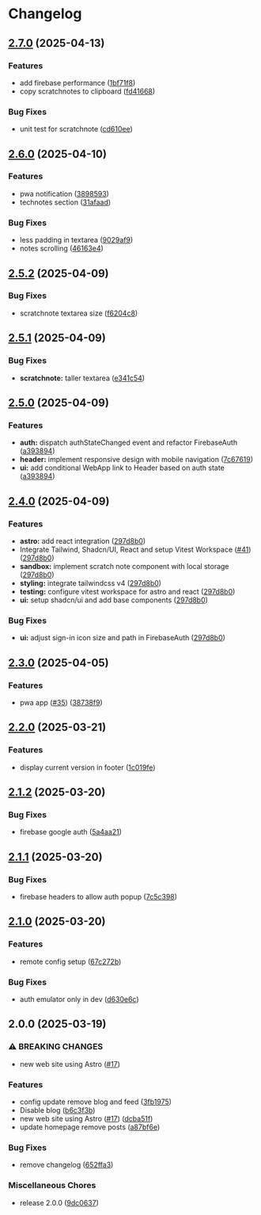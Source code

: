 # Changelog

## [2.7.0](https://github.com/raph84/blog/compare/v2.6.0...v2.7.0) (2025-04-13)


### Features

* add firebase performance ([1bf71f8](https://github.com/raph84/blog/commit/1bf71f84dba89155fbc40187d6c9490fc7b4b5a1))
* copy scratchnotes to clipboard ([fd41668](https://github.com/raph84/blog/commit/fd41668af33c48f974a72d4a961eb40a8a62a27a))


### Bug Fixes

* unit test for scratchnote ([cd610ee](https://github.com/raph84/blog/commit/cd610eebf2dc397090fef970070caafe0de478fd))

## [2.6.0](https://github.com/raph84/blog/compare/v2.5.2...v2.6.0) (2025-04-10)


### Features

* pwa notification ([3898593](https://github.com/raph84/blog/commit/3898593aa0acdee1ea39064b16a12d4381e28c80))
* technotes section ([31afaad](https://github.com/raph84/blog/commit/31afaadab94ee0d56c68bc4c5c67cbab23031bcf))


### Bug Fixes

* less padding in textarea ([9029af9](https://github.com/raph84/blog/commit/9029af9de40194ebbbe4415f3c805f0d87e06d2c))
* notes scrolling ([46163e4](https://github.com/raph84/blog/commit/46163e474c3e64afe2bdf0873d55cf6498b7c286))

## [2.5.2](https://github.com/raph84/blog/compare/v2.5.1...v2.5.2) (2025-04-09)


### Bug Fixes

* scratchnote textarea size ([f6204c8](https://github.com/raph84/blog/commit/f6204c8880dd3af515eda0acc971fa2682b16c0a))

## [2.5.1](https://github.com/raph84/blog/compare/v2.5.0...v2.5.1) (2025-04-09)


### Bug Fixes

* **scratchnote:** taller textarea ([e341c54](https://github.com/raph84/blog/commit/e341c545875ac23180865ee0497ba1d37ab56404))

## [2.5.0](https://github.com/raph84/blog/compare/v2.4.0...v2.5.0) (2025-04-09)


### Features

* **auth:** dispatch authStateChanged event and refactor FirebaseAuth ([a393894](https://github.com/raph84/blog/commit/a393894e6c491f228ef0d166e68a8e71a62bcdc9))
* **header:** implement responsive design with mobile navigation ([7c67619](https://github.com/raph84/blog/commit/7c676190a84a14b1ee0f5ee219cf95dc22d4e835))
* **ui:** add conditional WebApp link to Header based on auth state ([a393894](https://github.com/raph84/blog/commit/a393894e6c491f228ef0d166e68a8e71a62bcdc9))

## [2.4.0](https://github.com/raph84/blog/compare/v2.3.0...v2.4.0) (2025-04-09)


### Features

* **astro:** add react integration ([297d8b0](https://github.com/raph84/blog/commit/297d8b0ba83c4b3ca36311d1aed77c09f6a1fb0f))
* Integrate Tailwind, Shadcn/UI, React and setup Vitest Workspace ([#41](https://github.com/raph84/blog/issues/41)) ([297d8b0](https://github.com/raph84/blog/commit/297d8b0ba83c4b3ca36311d1aed77c09f6a1fb0f))
* **sandbox:** implement scratch note component with local storage ([297d8b0](https://github.com/raph84/blog/commit/297d8b0ba83c4b3ca36311d1aed77c09f6a1fb0f))
* **styling:** integrate tailwindcss v4 ([297d8b0](https://github.com/raph84/blog/commit/297d8b0ba83c4b3ca36311d1aed77c09f6a1fb0f))
* **testing:** configure vitest workspace for astro and react ([297d8b0](https://github.com/raph84/blog/commit/297d8b0ba83c4b3ca36311d1aed77c09f6a1fb0f))
* **ui:** setup shadcn/ui and add base components ([297d8b0](https://github.com/raph84/blog/commit/297d8b0ba83c4b3ca36311d1aed77c09f6a1fb0f))


### Bug Fixes

* **ui:** adjust sign-in icon size and path in FirebaseAuth ([297d8b0](https://github.com/raph84/blog/commit/297d8b0ba83c4b3ca36311d1aed77c09f6a1fb0f))

## [2.3.0](https://github.com/raph84/blog/compare/v2.2.0...v2.3.0) (2025-04-05)


### Features

* pwa app ([#35](https://github.com/raph84/blog/issues/35)) ([38738f9](https://github.com/raph84/blog/commit/38738f9d983b838df0bf27b7bcecbd7b136f0724))

## [2.2.0](https://github.com/raph84/blog/compare/v2.1.2...v2.2.0) (2025-03-21)


### Features

* display current version in footer ([1c019fe](https://github.com/raph84/blog/commit/1c019fe88fb8cd03a9a1dcf083aed607e0706cbc))

## [2.1.2](https://github.com/raph84/blog/compare/v2.1.1...v2.1.2) (2025-03-20)


### Bug Fixes

* firebase google auth ([5a4aa21](https://github.com/raph84/blog/commit/5a4aa219ea34a8bf1d02abfacfda282423c139b6))

## [2.1.1](https://github.com/raph84/blog/compare/v2.1.0...v2.1.1) (2025-03-20)


### Bug Fixes

* firebase headers to allow auth popup ([7c5c398](https://github.com/raph84/blog/commit/7c5c3988f1e352a743b0cbf25841e9468f5e1f0e))

## [2.1.0](https://github.com/raph84/blog/compare/v2.0.0...v2.1.0) (2025-03-20)


### Features

* remote config setup ([67c272b](https://github.com/raph84/blog/commit/67c272b4cc13e287c560e91225d2c1620e9dc81f))


### Bug Fixes

* auth emulator only in dev ([d630e6c](https://github.com/raph84/blog/commit/d630e6c1d3e2b2b6b5a7e206dac0dc994f03d38b))

## 2.0.0 (2025-03-19)


### ⚠ BREAKING CHANGES

* new web site using Astro ([#17](https://github.com/raph84/blog/issues/17))

### Features

* config update remove blog and feed ([3fb1975](https://github.com/raph84/blog/commit/3fb19753b2a7dff7fed7a9ae12dd1ce242cff5cb))
* Disable blog ([b6c3f3b](https://github.com/raph84/blog/commit/b6c3f3bed3cdec7a8ebf17c982dbdcd4e671e3f1))
* new web site using Astro ([#17](https://github.com/raph84/blog/issues/17)) ([dcba51f](https://github.com/raph84/blog/commit/dcba51f21bbaf855b568a720133f8f1039c7792f))
* update homepage remove posts ([a87bf6e](https://github.com/raph84/blog/commit/a87bf6ed1757511d1073680ba32408539be70443))


### Bug Fixes

* remove changelog ([652ffa3](https://github.com/raph84/blog/commit/652ffa328998a77e27fc048d9eb78eaa6f06af33))


### Miscellaneous Chores

* release 2.0.0 ([9dc0637](https://github.com/raph84/blog/commit/9dc0637b88732fdd6715a5a8e0d3c3ae1c621a1e))
